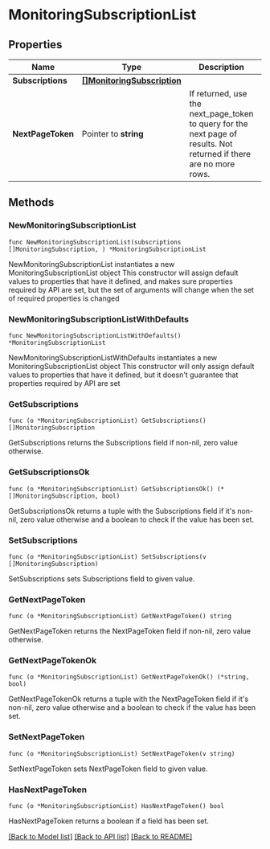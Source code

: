 # MonitoringSubscriptionList

## Properties

Name | Type | Description | Notes
------------ | ------------- | ------------- | -------------
**Subscriptions** | [**[]MonitoringSubscription**](MonitoringSubscription.md) |  | 
**NextPageToken** | Pointer to **string** | If returned, use the next_page_token to query for the next page of results. Not returned if there are no more rows. | [optional] 

## Methods

### NewMonitoringSubscriptionList

`func NewMonitoringSubscriptionList(subscriptions []MonitoringSubscription, ) *MonitoringSubscriptionList`

NewMonitoringSubscriptionList instantiates a new MonitoringSubscriptionList object
This constructor will assign default values to properties that have it defined,
and makes sure properties required by API are set, but the set of arguments
will change when the set of required properties is changed

### NewMonitoringSubscriptionListWithDefaults

`func NewMonitoringSubscriptionListWithDefaults() *MonitoringSubscriptionList`

NewMonitoringSubscriptionListWithDefaults instantiates a new MonitoringSubscriptionList object
This constructor will only assign default values to properties that have it defined,
but it doesn't guarantee that properties required by API are set

### GetSubscriptions

`func (o *MonitoringSubscriptionList) GetSubscriptions() []MonitoringSubscription`

GetSubscriptions returns the Subscriptions field if non-nil, zero value otherwise.

### GetSubscriptionsOk

`func (o *MonitoringSubscriptionList) GetSubscriptionsOk() (*[]MonitoringSubscription, bool)`

GetSubscriptionsOk returns a tuple with the Subscriptions field if it's non-nil, zero value otherwise
and a boolean to check if the value has been set.

### SetSubscriptions

`func (o *MonitoringSubscriptionList) SetSubscriptions(v []MonitoringSubscription)`

SetSubscriptions sets Subscriptions field to given value.


### GetNextPageToken

`func (o *MonitoringSubscriptionList) GetNextPageToken() string`

GetNextPageToken returns the NextPageToken field if non-nil, zero value otherwise.

### GetNextPageTokenOk

`func (o *MonitoringSubscriptionList) GetNextPageTokenOk() (*string, bool)`

GetNextPageTokenOk returns a tuple with the NextPageToken field if it's non-nil, zero value otherwise
and a boolean to check if the value has been set.

### SetNextPageToken

`func (o *MonitoringSubscriptionList) SetNextPageToken(v string)`

SetNextPageToken sets NextPageToken field to given value.

### HasNextPageToken

`func (o *MonitoringSubscriptionList) HasNextPageToken() bool`

HasNextPageToken returns a boolean if a field has been set.


[[Back to Model list]](../README.md#documentation-for-models) [[Back to API list]](../README.md#documentation-for-api-endpoints) [[Back to README]](../README.md)


